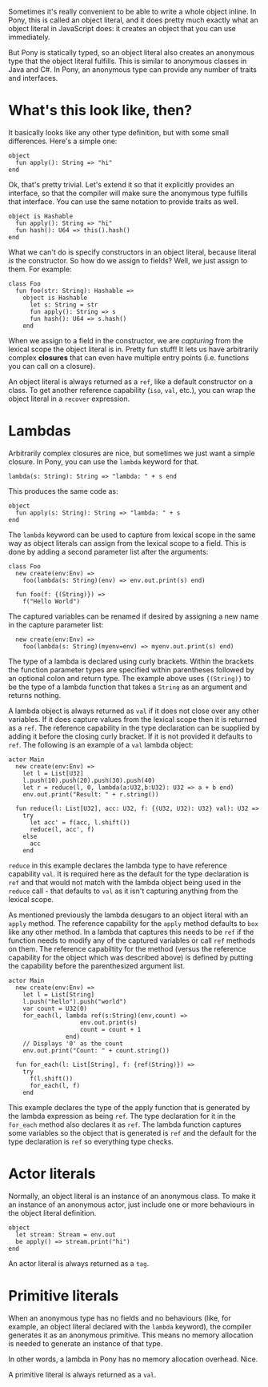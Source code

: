 Sometimes it's really convenient to be able to write a whole object inline. In 
Pony, this is called an object literal, and it does pretty much exactly what an 
object literal in JavaScript does: it creates an object that you can use 
immediately.

But Pony is statically typed, so an object literal also creates an anonymous 
type that the object literal fulfills. This is similar to anonymous classes in 
Java and C#. In Pony, an anonymous type can provide any number of traits and 
interfaces.

# What's this look like, then?

It basically looks like any other type definition, but with some small 
differences. Here's a simple one:

```pony
object
  fun apply(): String => "hi"
end
```

Ok, that's pretty trivial. Let's extend it so that it explicitly provides an 
interface, so that the compiler will make sure the anonymous type fulfills that 
interface. You can use the same notation to provide traits as well.

```pony
object is Hashable
  fun apply(): String => "hi"
  fun hash(): U64 => this().hash()
end
```

What we can't do is specify constructors in an object literal, because literal 
_is_ the constructor. So how do we assign to fields? Well, we just assign to 
them. For example:

```pony
class Foo
  fun foo(str: String): Hashable =>
    object is Hashable
      let s: String = str
      fun apply(): String => s
      fun hash(): U64 => s.hash()
    end
```

When we assign to a field in the constructor, we are _capturing_ from the 
lexical scope the object literal is in. Pretty fun stuff! It lets us have 
arbitrarily complex __closures__ that can even have multiple entry points 
(i.e. functions you can call on a closure).

An object literal is always returned as a `ref`, like a default constructor on 
a class. To get another reference capability (`iso`, `val`, etc.), you can wrap 
the object literal in a `recover` expression.

# Lambdas

Arbitrarily complex closures are nice, but sometimes we just want a simple 
closure. In Pony, you can use the `lambda` keyword for that.

```pony
lambda(s: String): String => "lambda: " + s end
```

This produces the same code as:

```pony
object
  fun apply(s: String): String => "lambda: " + s
end
```

The `lambda` keyword can be used to capture from lexical scope in the same way 
as object literals can assign from the lexical scope to a field. This is done 
by adding a second parameter list after the arguments:

```pony
class Foo
  new create(env:Env) =>
    foo(lambda(s: String)(env) => env.out.print(s) end)

  fun foo(f: {(String)}) =>
    f("Hello World")
```

The captured variables can be renamed if desired by assigning a new name in 
the capture parameter list:

```pony
  new create(env:Env) =>
    foo(lambda(s: String)(myenv=env) => myenv.out.print(s) end)
```

The type of a lambda is declared using curly brackets. Within the brackets the 
function parameter types are specified within parentheses followed by an 
optional colon and return type. The example above uses `{(String)}` to be the 
type of a lambda function that takes a `String` as an argument and returns 
nothing.

A lambda object is always returned as `val` if it does not close over any other 
variables. If it does capture values from the lexical scope then it is returned 
as a `ref`. The reference capability in the type declaration can be supplied by 
adding it before the closing curly bracket. If it is not provided it defaults 
to `ref`. The following is an example of a `val` lambda object:

```pony
actor Main
  new create(env:Env) =>
    let l = List[U32]
    l.push(10).push(20).push(30).push(40)
    let r = reduce(l, 0, lambda(a:U32,b:U32): U32 => a + b end)
    env.out.print("Result: " + r.string())

  fun reduce(l: List[U32], acc: U32, f: {(U32, U32): U32} val): U32 =>
    try
      let acc' = f(acc, l.shift())
      reduce(l, acc', f)
    else
      acc
    end
```

`reduce` in this example declares the lambda type to have reference capability 
`val`. It is required here as the default for the type declaration is `ref` and 
that would not match with the lambda object being used in the `reduce` call - 
that defaults to `val` as it isn't capturing anything from the lexical scope.

As mentioned previously the lambda desugars to an object literal with an 
`apply` method. The reference capability for the `apply` method defaults to 
`box` like any other method. In a lambda that captures this needs to be `ref` 
if the function needs to modify any of the captured variables or call `ref` 
methods on them. The reference capabiltity for the method (versus the reference 
capability for the object which was described above) is defined by putting the 
capability before the parenthesized argument list.

```pony
actor Main
  new create(env:Env) =>
    let l = List[String]
    l.push("hello").push("world")
    var count = U32(0)
    for_each(l, lambda ref(s:String)(env,count) =>
                    env.out.print(s)
                    count = count + 1
                end)
    // Displays '0' as the count
    env.out.print("Count: " + count.string())

  fun for_each(l: List[String], f: {ref(String)}) =>
    try
      f(l.shift())
      for_each(l, f)
    end
```

This example declares the type of the apply function that is generated by the 
lambda expression as being `ref`. The type declaration for it in the `for_each` 
method also declares it as `ref`. The lambda function captures some variables 
so the object that is generated is `ref` and the default for the type 
declaration is `ref` so everything type checks.

# Actor literals

Normally, an object literal is an instance of an anonymous class. To make it an 
instance of an anonymous actor, just include one or more behaviours in the 
object literal definition.

```pony
object
  let stream: Stream = env.out
  be apply() => stream.print("hi")
end
```

An actor literal is always returned as a `tag`.

# Primitive literals

When an anonymous type has no fields and no behaviours (like, for example, an 
object literal declared with the `lambda` keyword), the compiler generates it 
as an anonymous primitive. This means no memory allocation is needed to 
generate an instance of that type.

In other words, a lambda in Pony has no memory allocation overhead. Nice.

A primitive literal is always returned as a `val`.
